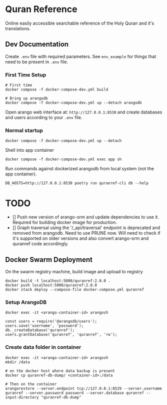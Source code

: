 # Quran Reference

Online easily accessible searchable reference of the Holy Quran and it's translations.

## Dev Documentation

Create `.env` file with required parameters. See `env_example` for things that need to be present in `.env` file.

### First Time Setup


```shell
# First time
docker compose -f docker-compose-dev.yml build

# Bring up arangodb
docker compose -f docker-compose-dev.yml up --detach arangodb
```

Open arango web interface at: `http://127.0.0.1:8530` and create databases and users according to your `.env` file.


### Normal startup

```shell
docker compose -f docker-compose-dev.yml up --detach
```

Shell into app container

```shell
docker compose -f docker-compose-dev.yml exec app sh
```

Run commands against dockerized arangodb from local system (not the app container).

```
DB_HOSTS=http://127.0.0.1:8530 poetry run quranref-cli db --help
```

# TODO

- [] Push new version of arango-orm and update dependencies to use it. Required for building docker image for production.
- [] Graph traversal using the '/_api/traversal' endpoint is deprecated and removed from arangodb. Need to use PRUNE now. Will need to check if it's supported on older versions and also convert arango-orm and quranref code accordingly.

## Docker Swarm Deployment

On the swarm registry machine, build image and upload to registry

```shell
docker build -t localhost:5000/quranref:2.0.0 .
docker push localhost:5000/quranref:2.0.0
docker stack deploy --compose-file docker-compose.yml quranref
```

### Setup ArangoDB

```shell
docker exec -it <arango-container-id> arangosh

const users = require('@arangodb/users');
users.save('username', 'password');
db._createDatabase('quranref');
users.grantDatabase('quranref', 'quranref', 'rw');

```

### Create data folder in container

```shell
docker exec -it <arango-container-id> arangosh
mkdir /data
```

```shell
# on the docker host where data backup is present
docker cp quranref-db-dump/ <container-id>:/data
```

```shell
# Then on the container
arangorestore --server.endpoint tcp://127.0.0.1:8529 --server.username quranref --server.password password --server.database quranref --input-directory "quranref-db-dump"
```
